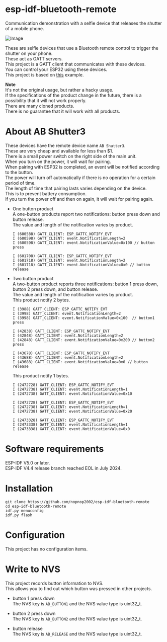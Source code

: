 # esp-idf-bluetooth-remote
Communication demonstration with a selfie device that releases the shutter of a mobile phone.   

![Image](https://github.com/user-attachments/assets/9e4b833f-5c0f-499b-9aa9-a3bb69f43309)

These are selfie devices that use a Bluetooth remote control to trigger the shutter on your phone.   
These act as GATT servers.   
This project is a GATT client that communicates with these devices.   
You can control your ESP32 using these devices.   
This project is based on [this](https://github.com/espressif/esp-idf/tree/master/examples/bluetooth/bluedroid/ble/gatt_client) example.

__Note__   
It's not the original usage, but rather a hacky usage.   
If the specifications of the product change in the future, there is a possibility that it will not work properly.   
There are many cloned products.   
There is no guarantee that it will work with all products.   

# About AB Shutter3
These devices have the remote device name ```AB Shutter3```.   
These are very cheap and available for less than $1.   
There is a small power switch on the right side of the main unit.   
When you turn on the power, it will wait for pairing.   
When pairing with ESP32 is completed, an event will be notified according to the button.   
The power will turn off automatically if there is no operation for a certain period of time.   
The length of time that pairing lasts varies depending on the device.   
This is to prevent battery consumption.   
If you turn the power off and then on again, it will wait for pairing again.   

- One button product   
	A one-button products report two notifications: button press down and button release.   
	The value and length of the notification varies by product.   
	```
	I (600588) GATT_CLIENT: ESP_GATTC_NOTIFY_EVT
	I (600598) GATT_CLIENT: event.NotificationLength=2
	I (600598) GATT_CLIENT: event.NotificationValue=0x100 // button press

	I (601708) GATT_CLIENT: ESP_GATTC_NOTIFY_EVT
	I (601718) GATT_CLIENT: event.NotificationLength=2
	I (601718) GATT_CLIENT: event.NotificationValue=0x0 // button release
	```

- Two button product   
	A two-button product reports three notifications: button 1 press down, button 2 press down, and button release.   
	The value and length of the notification varies by product.   
	This product notify 2 bytes.   
	```
	I (3988) GATT_CLIENT: ESP_GATTC_NOTIFY_EVT
	I (3998) GATT_CLIENT: event.NotificationLength=2
	I (3998) GATT_CLIENT: event.NotificationValue=0x100  // button1 press

	I (42838) GATT_CLIENT: ESP_GATTC_NOTIFY_EVT
	I (42848) GATT_CLIENT: event.NotificationLength=2
	I (42848) GATT_CLIENT: event.NotificationValue=0x200 // button2 press

	I (43678) GATT_CLIENT: ESP_GATTC_NOTIFY_EVT
	I (43688) GATT_CLIENT: event.NotificationLength=2
	I (43688) GATT_CLIENT: event.NotificationValue=0x0 // button release
	```
	This product notify 1 bytes.   
	```
	I (2472728) GATT_CLIENT: ESP_GATTC_NOTIFY_EVT
	I (2472738) GATT_CLIENT: event.NotificationLength=1
	I (2472738) GATT_CLIENT: event.NotificationValue=0x10

	I (2472728) GATT_CLIENT: ESP_GATTC_NOTIFY_EVT
	I (2472738) GATT_CLIENT: event.NotificationLength=1
	I (2472738) GATT_CLIENT: event.NotificationValue=0x20

	I (2473328) GATT_CLIENT: ESP_GATTC_NOTIFY_EVT
	I (2473338) GATT_CLIENT: event.NotificationLength=1
	I (2473338) GATT_CLIENT: event.NotificationValue=0x0
	```


# Software requirements
ESP-IDF V5.0 or later.   
ESP-IDF V4.4 release branch reached EOL in July 2024.   

# Installation   
```
git clone https://github.com/nopnop2002/esp-idf-bluetooth-remote
cd esp-idf-bluetooth-remote
idf.py menuconfig
idf.py flash
```

# Configuration   
This project has no configuration items.   


# Write to NVS   
This project records button information to NVS.   
This allows you to find out which button was pressed in other projects.   
- button 1 press down   
 The NVS key is ```AB_BUTTON1``` and the NVS value type is uint32_t.   

- button 2 press down   
 The NVS key is ```AB_BUTTON2``` and the NVS value type is uint32_t.   

- button release   
 The NVS key is ```AB_RELEASE``` and the NVS value type is uint32_t.   

